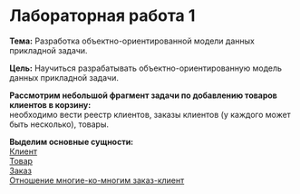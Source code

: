 <h1>Лабораторная работа 1</h1>

<b>Тема:</b> Разработка объектно-ориентированной модели данных прикладной задачи.

<b>Цель:</b> Научиться разрабатывать объектно-ориентированную модель данных прикладной задачи.

<b>Рассмотрим небольшой фрагмент задачи по добавлению товаров клиентов в корзину:</b><br> 
необходимо вести реестр клиентов, заказы клиентов
(у каждого может быть несколько), товары. 

<b>Выделим основные сущности:</b>
<br>
<a href = "https://github.com/Skiteri/oodb/blob/master/lab1/User.java">Клиент</a>
<br>
<a href = "https://github.com/Skiteri/oodb/blob/master/lab1/Item.java">Товар</a>
<br>
<a href = "https://github.com/Skiteri/oodb/blob/master/lab1/Order.java">Заказ</a>
<br>
<a href = "https://github.com/Skiteri/oodb/blob/master/lab1/UserToOrder.java">Отношение многие-ко-многим заказ-клиент</a>
